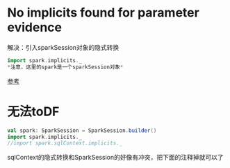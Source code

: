 # No implicits found for parameter evidence

解决：引入sparkSession对象的隐式转换

```scala
import spark.implicits._
*注意，这里的spark是一个sparkSession对象*
```

[参考](https://blog.csdn.net/dz77dz/article/details/88802577)



# 无法toDF

```scala
val spark: SparkSession = SparkSession.builder()
import spark.implicits._
//import spark.sqlContext.implicits._  
```

sqlContext的隐式转换和SparkSession的好像有冲突，把下面的注释掉就可以了
